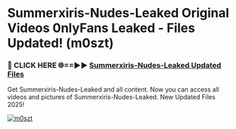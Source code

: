 # Summerxiris-Nudes-Leaked Original Videos 0nlyFans Leaked - Files Updated! (m0szt)

<h3>🔴 CLICK HERE 🌐==►► <a href="https://tinyurl.com/4mcuefdz" rel="nofollow">Summerxiris-Nudes-Leaked Updated Files</a></h3>

Get Summerxiris-Nudes-Leaked and all content. Now you can access all videos and pictures of Summerxiris-Nudes-Leaked. New Updated Files 2025!

[![m0szt](https://i.imgur.com/StAQSOY.gif)](https://tinyurl.com/4mcuefdz)
